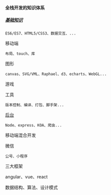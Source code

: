 #### 全栈开发的知识体系
  
##### [基础知识](fore/full_stack/base)  

    ES6/ES7、HTML5/CSS3、数据交互、...  

移动端

    布局、touch、库  

图形  

    canvas、SVG/VML、Raphael、d3、echarts、WebGL...

游戏  

工具

    版本控制、编译、打包、脚手架...  

[后台](back/)

    Node、express、KOA、爬虫...  

移动端混合开发  

微信

    公号、小程序  

三大框架

  angular、vue、react 

数据结构、算法、设计模式  
